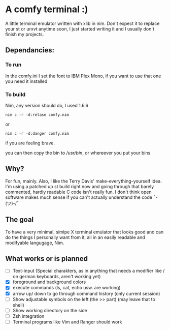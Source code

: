 # A comfy terminal :)
A little terminal emulator written with xlib in nim.
Don't expect it to replace your st or urxvt anytime soon, I just started writing it and I usually don't finish my projects.

## Dependancies:
### To run
In the comfy.ini I set the font to IBM Plex Mono, if you want to use that one you need it installed
### To build
Nim, any version should do, I used 1.6.6

```
nim c -r -d:relase comfy.nim
```
or
```
nim c -r -d:danger comfy.nim
```
if you are feeling brave.

you can then copy the bin to */usr/bin*, or whereever you put your bins 

## Why?
For fun, mainly.
Also, I like the Terry Davis' make-everything-yourself idea.
I'm using a patched up st build right now and going through that barely commented, hardly readable C code isn't really fun.
I don't think open software makes much sense if you can't actually understand the code  ¯\-(ツ)-/¯

## The goal
To have a very minimal, simlpe X terminal emulator that looks good and can do the things I personally want from it, all in an easily readable and modifyable langugage, Nim.

## What works or is planned
- [ ] Text-input (Special charakters, as in anything that needs a modifier like / on german keyboards, aren't working yet)
- [X] foreground and background colors
- [X] execute commands (ls, cat, echo usw. are working)
- [X] arrow up/ down to go through command history (only current session)
- [ ] Show adjustable symbols on the left (the >> part) (may leave that to shell)
- [ ] Show working directory on the side
- [ ] Zsh integration
- [ ] Terminal programs like Vim and Ranger should work
